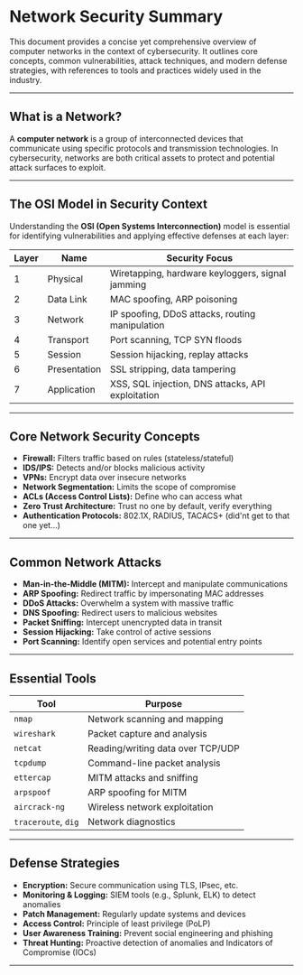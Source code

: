 # Network Security Summary

This document provides a concise yet comprehensive overview of computer networks in the context of cybersecurity. It outlines core concepts, common vulnerabilities, attack techniques, and modern defense strategies, with references to tools and practices widely used in the industry.

---

##  What is a Network?

A **computer network** is a group of interconnected devices that communicate using specific protocols and transmission technologies. In cybersecurity, networks are both critical assets to protect and potential attack surfaces to exploit.

---

##  The OSI Model in Security Context

Understanding the **OSI (Open Systems Interconnection)** model is essential for identifying vulnerabilities and applying effective defenses at each layer:

| Layer | Name           | Security Focus                                   |
|-------|----------------|--------------------------------------------------|
| 1     | Physical        | Wiretapping, hardware keyloggers, signal jamming |
| 2     | Data Link       | MAC spoofing, ARP poisoning                      |
| 3     | Network         | IP spoofing, DDoS attacks, routing manipulation  |
| 4     | Transport       | Port scanning, TCP SYN floods                    |
| 5     | Session         | Session hijacking, replay attacks                |
| 6     | Presentation    | SSL stripping, data tampering                    |
| 7     | Application     | XSS, SQL injection, DNS attacks, API exploitation|

---

##  Core Network Security Concepts

- **Firewall:** Filters traffic based on rules (stateless/stateful)
- **IDS/IPS:** Detects and/or blocks malicious activity
- **VPNs:** Encrypt data over insecure networks
- **Network Segmentation:** Limits the scope of compromise
- **ACLs (Access Control Lists):** Define who can access what
- **Zero Trust Architecture:** Trust no one by default, verify everything
- **Authentication Protocols:** 802.1X, RADIUS, TACACS+ (did'nt get to that one yet...)

---

## Common Network Attacks

- **Man-in-the-Middle (MITM):** Intercept and manipulate communications
- **ARP Spoofing:** Redirect traffic by impersonating MAC addresses
- **DDoS Attacks:** Overwhelm a system with massive traffic
- **DNS Spoofing:** Redirect users to malicious websites
- **Packet Sniffing:** Intercept unencrypted data in transit
- **Session Hijacking:** Take control of active sessions
- **Port Scanning:** Identify open services and potential entry points

---

##  Essential Tools

| Tool        | Purpose                       |
|-------------|-------------------------------|
| `nmap`      | Network scanning and mapping  |
| `wireshark` | Packet capture and analysis   |
| `netcat`    | Reading/writing data over TCP/UDP |
| `tcpdump`   | Command-line packet analysis  |
| `ettercap`  | MITM attacks and sniffing     |
| `arpspoof`  | ARP spoofing for MITM         |
| `aircrack-ng` | Wireless network exploitation |
| `traceroute`, `dig` | Network diagnostics     |

---

##  Defense Strategies

- **Encryption:** Secure communication using TLS, IPsec, etc.
- **Monitoring & Logging:** SIEM tools (e.g., Splunk, ELK) to detect anomalies
- **Patch Management:** Regularly update systems and devices
- **Access Control:** Principle of least privilege (PoLP)
- **User Awareness Training:** Prevent social engineering and phishing
- **Threat Hunting:** Proactive detection of anomalies and Indicators of Compromise (IOCs)

---
